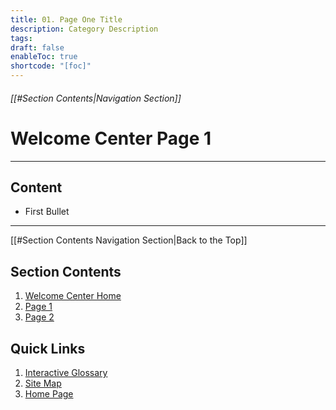 ```yaml
---
title: 01. Page One Title
description: Category Description
tags:
draft: false
enableToc: true
shortcode: "[foc]"
---
```

###### [[#Section Contents|Navigation Section]]
# Welcome Center Page 1 
---
## Content
- First Bullet

---
[[#Section Contents Navigation Section|Back to the Top]]
## Section Contents

1. [Welcome Center Home](00-welcome/index.md)
2. [Page 1](1-content-page-1.md)
3. [Page 2](2-content-page-2.md)
## Quick Links
1. [Interactive Glossary](00-welcome/9-glossary.md)
2. [Site Map](00-welcome/10-site-map.md)
3. [Home Page](index.md)